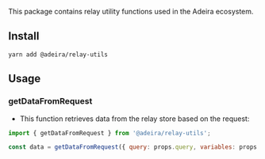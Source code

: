This package contains relay utility functions used in the Adeira ecosystem. 

## Install

```
yarn add @adeira/relay-utils
```

## Usage

### getDataFromRequest

- This function retrieves data from the relay store based on the request: 

```js
import { getDataFromRequest } from '@adeira/relay-utils';

const data = getDataFromRequest({ query: props.query, variables: props.variables }, environment);
```


